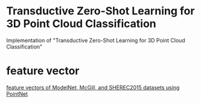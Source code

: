 # Transductive Zero-Shot Learning for 3D Point Cloud Classification
Implementation of "Transductive Zero-Shot Learning for 3D Point Cloud Classification"


# feature vector

[feature vectors of ModelNet, McGill, and SHEREC2015 datasets using PointNet](https://drive.google.com/drive/folders/15-XswOjj_9s2BAxnJiIutEuUXolIXPK9?usp=sharing)
